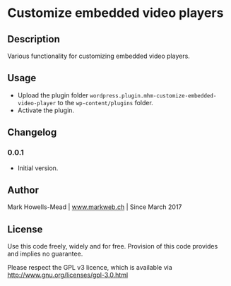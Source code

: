 # Customize embedded video players

## Description
Various functionality for customizing embedded video players.

## Usage
* Upload the plugin folder `wordpress.plugin.mhm-customize-embedded-video-player` to the `wp-content/plugins` folder.
* Activate the plugin.

## Changelog

### 0.0.1
* Initial version.

## Author
Mark Howells-Mead | www.markweb.ch | Since March 2017

## License
Use this code freely, widely and for free. Provision of this code provides and implies no guarantee.

Please respect the GPL v3 licence, which is available via http://www.gnu.org/licenses/gpl-3.0.html
